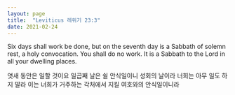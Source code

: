 ```yaml
---
layout: page
title:  "Leviticus 레위기 23:3"
date: 2021-02-24
---
```

Six days shall work be done, but on the seventh day is a Sabbath of solemn rest, a holy convocation. You shall do no work. It is a Sabbath to the Lord in all your dwelling places.

엿새 동안은 일할 것이요 일곱째 날은 쉴 안식일이니 성회의 날이라 너희는 아무 일도 하지 말라 이는 너희가 거주하는 각처에서 지킬 여호와의 안식일이니라
